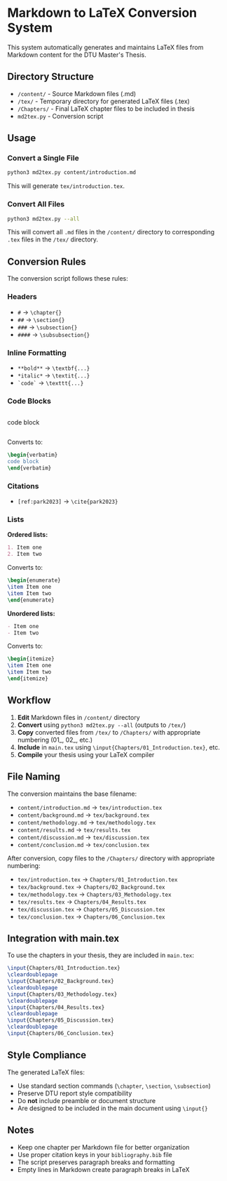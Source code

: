 # Markdown to LaTeX Conversion System

This system automatically generates and maintains LaTeX files from Markdown content for the DTU Master's Thesis.

## Directory Structure

- `/content/` - Source Markdown files (.md)
- `/tex/` - Temporary directory for generated LaTeX files (.tex)
- `/Chapters/` - Final LaTeX chapter files to be included in thesis
- `md2tex.py` - Conversion script

## Usage

### Convert a Single File

```bash
python3 md2tex.py content/introduction.md
```

This will generate `tex/introduction.tex`.

### Convert All Files

```bash
python3 md2tex.py --all
```

This will convert all `.md` files in the `/content/` directory to corresponding `.tex` files in the `/tex/` directory.

## Conversion Rules

The conversion script follows these rules:

### Headers
- `#` → `\chapter{}`
- `##` → `\section{}`
- `###` → `\subsection{}`
- `####` → `\subsubsection{}`

### Inline Formatting
- `**bold**` → `\textbf{...}`
- `*italic*` → `\textit{...}`
- `` `code` `` → `\texttt{...}`

### Code Blocks
```
```
code block
```
```

Converts to:
```latex
\begin{verbatim}
code block
\end{verbatim}
```

### Citations
- `[ref:park2023]` → `\cite{park2023}`

### Lists

**Ordered lists:**
```markdown
1. Item one
2. Item two
```

Converts to:
```latex
\begin{enumerate}
\item Item one
\item Item two
\end{enumerate}
```

**Unordered lists:**
```markdown
- Item one
- Item two
```

Converts to:
```latex
\begin{itemize}
\item Item one
\item Item two
\end{itemize}
```

## Workflow

1. **Edit** Markdown files in `/content/` directory
2. **Convert** using `python3 md2tex.py --all` (outputs to `/tex/`)
3. **Copy** converted files from `/tex/` to `/Chapters/` with appropriate numbering (01_, 02_, etc.)
4. **Include** in `main.tex` using `\input{Chapters/01_Introduction.tex}`, etc.
5. **Compile** your thesis using your LaTeX compiler

## File Naming

The conversion maintains the base filename:
- `content/introduction.md` → `tex/introduction.tex`
- `content/background.md` → `tex/background.tex`
- `content/methodology.md` → `tex/methodology.tex`
- `content/results.md` → `tex/results.tex`
- `content/discussion.md` → `tex/discussion.tex`
- `content/conclusion.md` → `tex/conclusion.tex`

After conversion, copy files to the `/Chapters/` directory with appropriate numbering:
- `tex/introduction.tex` → `Chapters/01_Introduction.tex`
- `tex/background.tex` → `Chapters/02_Background.tex`
- `tex/methodology.tex` → `Chapters/03_Methodology.tex`
- `tex/results.tex` → `Chapters/04_Results.tex`
- `tex/discussion.tex` → `Chapters/05_Discussion.tex`
- `tex/conclusion.tex` → `Chapters/06_Conclusion.tex`

## Integration with main.tex

To use the chapters in your thesis, they are included in `main.tex`:

```latex
\input{Chapters/01_Introduction.tex}
\cleardoublepage
\input{Chapters/02_Background.tex}
\cleardoublepage
\input{Chapters/03_Methodology.tex}
\cleardoublepage
\input{Chapters/04_Results.tex}
\cleardoublepage
\input{Chapters/05_Discussion.tex}
\cleardoublepage
\input{Chapters/06_Conclusion.tex}
```

## Style Compliance

The generated LaTeX files:
- Use standard section commands (`\chapter`, `\section`, `\subsection`)
- Preserve DTU report style compatibility
- Do **not** include preamble or document structure
- Are designed to be included in the main document using `\input{}`

## Notes

- Keep one chapter per Markdown file for better organization
- Use proper citation keys in your `bibliography.bib` file
- The script preserves paragraph breaks and formatting
- Empty lines in Markdown create paragraph breaks in LaTeX
